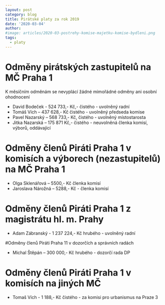 ```yaml
---
layout: post
category: blog
title: Pirátské platy za rok 2019
date: '2020-03-04'
author: 
#image: articles/2020-03-postrehy-komise-majetku-komise-bydleni.png
tags:
  - platy
---
```


# Odměny pirátských zastupitelů na MČ Praha 1

K měsíčním odměnám se nevyplácí žádné mimořádné odměny ani osobní ohodnocení

- David Bodeček - 524 733,- Kč,- čistého - uvolněný radní 
- Tomáš Vích – 437 628,- Kč čistého - uvolněný předseda komise 
- Pavel  Nazarský –  568 733,- Kč, čistého  - uvolněný místostarosta 
- Jitka Nazarská – 175 871 Kč,- čistého - neuvolněná členka komisí, výborů, oddávající 

# Odměny členů Piráti Praha 1 v komisích a výborech (nezastupitelů) na MČ Praha 1

- Olga Sklenářová – 5500,- Kč  členka komisí 
- Jaroslava Nárožná – 5288,- Kč - členka komisí

# Odměny členů Piráti Praha 1 z magistrátu hl. m. Prahy
- Adam Zábranský - 1 237 224,- Kč hrubého -  uvolněný radní 

#Odměny členů Piráti Praha 11 v dozorčích a správních radách
- Michal Štěpán – 300 000,- Kč hrubého - dozorčí rada DP

# Odměny členů Piráti Praha 1 v komisích na jiných MČ
- Tomaš Vích -  1 188,- Kč čistého - za komisi pro urbanismus na Praze 3 

